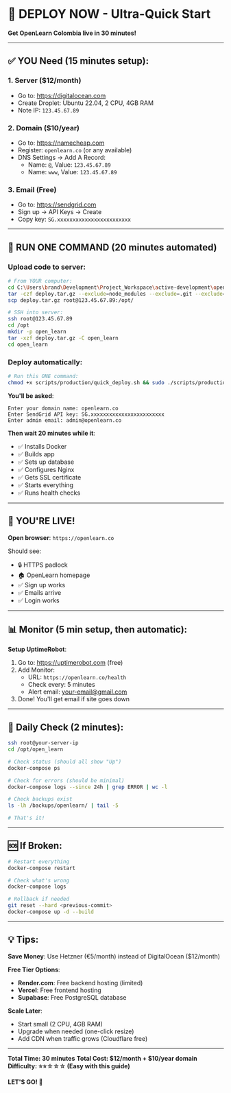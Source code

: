 # 🚀 DEPLOY NOW - Ultra-Quick Start

**Get OpenLearn Colombia live in 30 minutes!**

---

## ✅ **YOU Need (15 minutes setup)**:

### 1. **Server** ($12/month)
- Go to: https://digitalocean.com
- Create Droplet: Ubuntu 22.04, 2 CPU, 4GB RAM
- Note IP: `123.45.67.89`

### 2. **Domain** ($10/year)
- Go to: https://namecheap.com
- Register: `openlearn.co` (or any available)
- DNS Settings → Add A Record:
  - Name: `@`, Value: `123.45.67.89`
  - Name: `www`, Value: `123.45.67.89`

### 3. **Email** (Free)
- Go to: https://sendgrid.com
- Sign up → API Keys → Create
- Copy key: `SG.xxxxxxxxxxxxxxxxxxxxxxxx`

---

## 🤖 **RUN ONE COMMAND** (20 minutes automated)

### **Upload code to server**:
```bash
# From YOUR computer:
cd C:\Users\brand\Development\Project_Workspace\active-development\open_learn
tar -czf deploy.tar.gz --exclude=node_modules --exclude=.git --exclude=__pycache__ --exclude=frontend/node_modules --exclude=backend/__pycache__ .
scp deploy.tar.gz root@123.45.67.89:/opt/

# SSH into server:
ssh root@123.45.67.89
cd /opt
mkdir -p open_learn
tar -xzf deploy.tar.gz -C open_learn
cd open_learn
```

### **Deploy automatically**:
```bash
# Run this ONE command:
chmod +x scripts/production/quick_deploy.sh && sudo ./scripts/production/quick_deploy.sh
```

**You'll be asked**:
```
Enter your domain name: openlearn.co
Enter SendGrid API key: SG.xxxxxxxxxxxxxxxxxxxxxxxx
Enter admin email: admin@openlearn.co
```

**Then wait 20 minutes while it**:
- ✅ Installs Docker
- ✅ Builds app
- ✅ Sets up database
- ✅ Configures Nginx
- ✅ Gets SSL certificate
- ✅ Starts everything
- ✅ Runs health checks

---

## 🎉 **YOU'RE LIVE!**

**Open browser**: `https://openlearn.co`

Should see:
- 🔒 HTTPS padlock
- 🏠 OpenLearn homepage
- ✅ Sign up works
- ✅ Emails arrive
- ✅ Login works

---

## 📊 **Monitor** (5 min setup, then automatic):

**Setup UptimeRobot**:
1. Go to: https://uptimerobot.com (free)
2. Add Monitor:
   - URL: `https://openlearn.co/health`
   - Check every: 5 minutes
   - Alert email: your-email@gmail.com
3. Done! You'll get email if site goes down

---

## 🔧 **Daily Check** (2 minutes):

```bash
ssh root@your-server-ip
cd /opt/open_learn

# Check status (should all show "Up")
docker-compose ps

# Check for errors (should be minimal)
docker-compose logs --since 24h | grep ERROR | wc -l

# Check backups exist
ls -lh /backups/openlearn/ | tail -5

# That's it!
```

---

## 🆘 **If Broken**:

```bash
# Restart everything
docker-compose restart

# Check what's wrong
docker-compose logs

# Rollback if needed
git reset --hard <previous-commit>
docker-compose up -d --build
```

---

## 💡 **Tips**:

**Save Money**: Use Hetzner (€5/month) instead of DigitalOcean ($12/month)

**Free Tier Options**:
- **Render.com**: Free backend hosting (limited)
- **Vercel**: Free frontend hosting
- **Supabase**: Free PostgreSQL database

**Scale Later**:
- Start small (2 CPU, 4GB RAM)
- Upgrade when needed (one-click resize)
- Add CDN when traffic grows (Cloudflare free)

---

**Total Time: 30 minutes**
**Total Cost: $12/month + $10/year domain**
**Difficulty: ⭐⭐☆☆☆ (Easy with this guide)**

**LET'S GO! 🚀**
